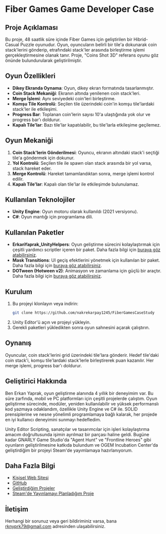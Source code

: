 # Fiber Games Game Developer Case

## Proje Açıklaması
Bu proje, 48 saatlik süre içinde Fiber Games için geliştirilen bir Hibrid-Casual Puzzle oyunudur. Oyun, oyuncuların belirli bir tile'a dokunarak coin stack'lerini gönderip, etrafındaki stack'ler arasında birleştirme işlemi gerçekleştirmesine olanak tanır. Proje, "Coins Shot 3D" referans oyunu göz önünde bulundurularak geliştirilmiştir.

## Oyun Özellikleri
- **Dikey Ekranda Oynama**: Oyun, dikey ekran formatında tasarlanmıştır.
- **Coin Stack Mekaniği**: Ekranın altında yenilenen coin stack'leri.
- **Merge İşlemi**: Aynı seviyedeki coin'leri birleştirme.
- **Komşu Tile Kontrolü**: Seçilen tile üzerindeki coin'in komşu tile'lardaki stack'ler ile etkileşimi.
- **Progress Bar**: Toplanan coin'lerin sayısı 10'a ulaştığında yok olur ve progress bar'ı doldurur.
- **Kapalı Tile'lar**: Bazı tile'lar kapatılabilir, bu tile'larla etkileşime geçilemez.

## Oyun Mekaniği
1. **Coin Stack'lerin Gönderilmesi**: Oyuncu, ekranın altındaki stack'i seçtiği tile'a göndermek için dokunur.
2. **Yol Kontrolü**: Seçilen tile ile spawn olan stack arasında bir yol varsa, stack hareket eder.
3. **Merge Kontrolü**: Hareket tamamlandıktan sonra, merge işlemi kontrol edilir.
4. **Kapalı Tile'lar**: Kapalı olan tile'lar ile etkileşimde bulunulamaz.

## Kullanılan Teknolojiler
- **Unity Engine**: Oyun motoru olarak kullanıldı (2021 versiyonu).
- **C#**: Oyun mantığı için programlama dili.

## Kullanılan Paketler
- **ErkanYaprak_UnityHelpers**: Oyun geliştirme sürecini kolaylaştırmak için çeşitli yardımcı scriptler içeren bir paket. Daha fazla bilgi için [buraya göz atabilirsiniz](https://github.com/nakrekarpay1245/ErkanYaprak_UnityHelpers.git).
- **Mask Transitions**: UI geçiş efektlerini yönetmek için kullanılan bir paket. Daha fazla bilgi için [buraya göz atabilirsiniz](https://assetstore.unity.com/packages/tools/gui/mask-transitions-295860).
- **DOTween (Hotween v2)**: Animasyon ve zamanlama için güçlü bir araçtır. Daha fazla bilgi için [buraya göz atabilirsiniz](https://assetstore.unity.com/packages/tools/animation/dotween-hotween-v2-27676).

## Kurulum
1. Bu projeyi klonlayın veya indirin:
   ```bash
   git clone https://github.com/nakrekarpay1245/FiberGamesCaseStudy
2. Unity Editor'ü açın ve projeyi yükleyin. 
3. Gerekli paketleri yükledikten sonra oyun sahnesini açarak çalıştırın.

## Oynanış

Oyuncular, coin stack'lerini grid üzerindeki tile'lara gönderir. Hedef tile'daki coin stack'i, komşu tile'lardaki stack'lerle birleştirerek puan kazanılır. Her merge işlemi, progress bar'ı doldurur.

## Geliştirici Hakkında

Ben Erkan Yaprak, oyun geliştirme alanında 4 yıllık bir deneyimim var. Bu süre zarfında, mobil ve PC platformları için çeşitli projelerde çalıştım. Oyun geliştirme sürecinde, modüler, yeniden kullanılabilir ve yüksek performanslı kod yazmaya odaklandım, özellikle Unity Engine ve C# ile. SOLID prensiplerine ve nesne yönelimli programlamaya bağlı kalarak, her projede en iyi kullanıcı deneyimini sunmayı hedefledim.

Unity Editor Scripting, sanatçılar ve tasarımcılar için işleri kolaylaştırma amacım doğrultusunda işimin ayrılmaz bir parçası haline geldi. Bugüne kadar GNARLY Game Studio'da "Agent Hunt" ve "Frontline Heroes" gibi oyunların geliştirilmesine katkıda bulundum ve OGEM Incubation Center'da geliştirdiğim bir projeyi Steam'de yayımlamaya hazırlanıyorum.

## Daha Fazla Bilgi

- [Kişisel Web Sitesi](https://erkanyaprak.w3spaces.com/)
- [GitHub](https://github.com/nakrekarpay1245)
- [Geliştirdiğim Projeler](https://erkanyaprak.itch.io/)
- [Steam'de Yayınlamayı Planladığım Proje](https://erkanyaprak.w3spaces.com/hard-deliver.html)

## İletişim

Herhangi bir sorunuz veya geri bildiriminiz varsa, bana [rknyprk79@gmail.com](mailto:rknyprk79@gmail.com) adresinden ulaşabilirsiniz.
